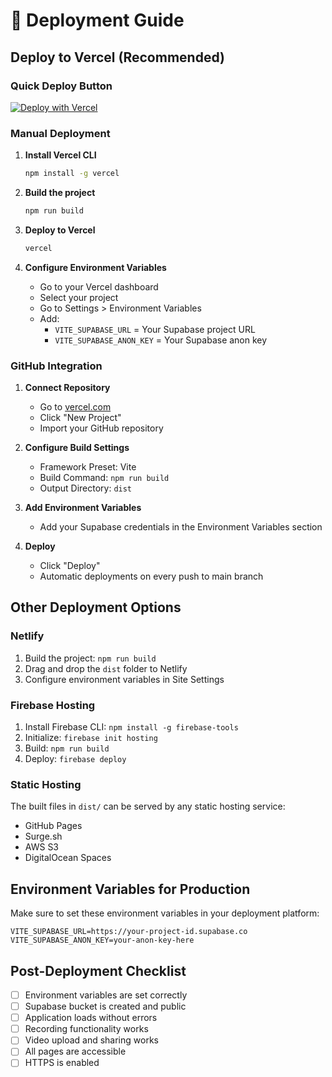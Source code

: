 # 🚀 Deployment Guide

## Deploy to Vercel (Recommended)

### Quick Deploy Button
[![Deploy with Vercel](https://vercel.com/button)](https://vercel.com/new/clone?repository-url=https://github.com/yourusername/rekordr)

### Manual Deployment

1. **Install Vercel CLI**
   ```bash
   npm install -g vercel
   ```

2. **Build the project**
   ```bash
   npm run build
   ```

3. **Deploy to Vercel**
   ```bash
   vercel
   ```

4. **Configure Environment Variables**
   - Go to your Vercel dashboard
   - Select your project
   - Go to Settings > Environment Variables
   - Add:
     - `VITE_SUPABASE_URL` = Your Supabase project URL
     - `VITE_SUPABASE_ANON_KEY` = Your Supabase anon key

### GitHub Integration

1. **Connect Repository**
   - Go to [vercel.com](https://vercel.com)
   - Click "New Project"
   - Import your GitHub repository

2. **Configure Build Settings**
   - Framework Preset: Vite
   - Build Command: `npm run build`
   - Output Directory: `dist`

3. **Add Environment Variables**
   - Add your Supabase credentials in the Environment Variables section

4. **Deploy**
   - Click "Deploy"
   - Automatic deployments on every push to main branch

## Other Deployment Options

### Netlify
1. Build the project: `npm run build`
2. Drag and drop the `dist` folder to Netlify
3. Configure environment variables in Site Settings

### Firebase Hosting
1. Install Firebase CLI: `npm install -g firebase-tools`
2. Initialize: `firebase init hosting`
3. Build: `npm run build`
4. Deploy: `firebase deploy`

### Static Hosting
The built files in `dist/` can be served by any static hosting service:
- GitHub Pages
- Surge.sh
- AWS S3
- DigitalOcean Spaces

## Environment Variables for Production

Make sure to set these environment variables in your deployment platform:

```env
VITE_SUPABASE_URL=https://your-project-id.supabase.co
VITE_SUPABASE_ANON_KEY=your-anon-key-here
```

## Post-Deployment Checklist

- [ ] Environment variables are set correctly
- [ ] Supabase bucket is created and public
- [ ] Application loads without errors
- [ ] Recording functionality works
- [ ] Video upload and sharing works
- [ ] All pages are accessible
- [ ] HTTPS is enabled
